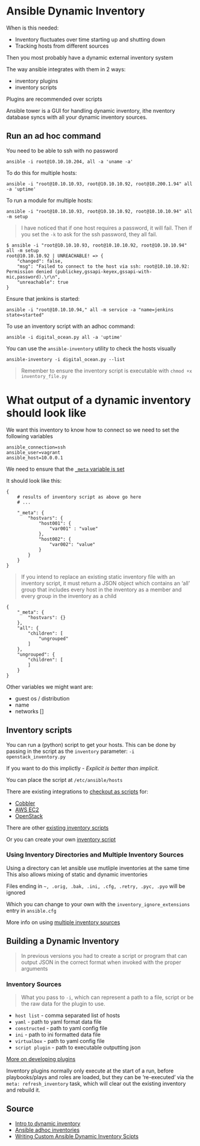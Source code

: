 # Ansible Dynamic Inventory

When is this needed:
* Inventory fluctuates over time starting up and shutting down
* Tracking hosts from different sources

Then you most probably have a dynamic external inventory system

The way ansible integrates with them in 2 ways:
* inventory plugins
* inventory scripts

Plugins are recommended over scripts

Ansible tower is a GUI for handling dynamic inventory, ithe nventory database syncs with all your dynamic inventory sources.

## Run an ad hoc command

You need to be able to ssh with no password

    ansible -i root@10.10.10.204, all -a 'uname -a'

To do this for multiple hosts:

    ansible -i "root@10.10.10.93, root@10.10.10.92, root@10.200.1.94" all -a 'uptime'

To run a module for multiple hosts:

    ansible -i "root@10.10.10.93, root@10.10.10.92, root@10.10.10.94" all -m setup

> I have noticed that if one host requires a password, it will fail. Then if you set the `-k` to ask for the ssh password, they all fail.

    $ ansible -i "root@10.10.10.93, root@10.10.10.92, root@10.10.10.94" all -m setup
    root@10.10.10.92 | UNREACHABLE! => {
        "changed": false,
        "msg": "Failed to connect to the host via ssh: root@10.10.10.92: Permission denied (publickey,gssapi-keyex,gssapi-with-mic,password).\r\n",
        "unreachable": true
    }

Ensure that jenkins is started:

    ansible -i "root@10.10.10.94," all -m service -a "name=jenkins state=started"

To use an inventory script with an adhoc command:

    ansible -i digital_ocean.py all -a 'uptime'

You can use the `ansible-inventory` utility to check the hosts visually

    ansible-inventory -i digital_ocean.py --list

> Remember to ensure the inventory script is executable with `chmod +x inventory_file.py`

# What output of a dynamic inventory should look like

We want this inventory to know how to connect so we need to set the following variables

    ansible_connection=ssh
    ansible_user=vagrant
    ansible_host=10.0.0.1

We need to ensure that the [`_meta` variable is set](https://docs.ansible.com/ansible/latest/dev_guide/developing_inventory.html?highlight=_meta#tuning-the-external-inventory-script)

It should look like this:

    {
        # results of inventory script as above go here
        # ...

        "_meta": {
            "hostvars": {
                "host001": {
                    "var001" : "value"
                },
                "host002": {
                    "var002": "value"
                }
            }
        }
    }

> If you intend to replace an existing static inventory file with an inventory script, it must return a JSON object which contains an ‘all’ group that includes every host in the inventory as a member and every group in the inventory as a child

    {
        "_meta": {
            "hostvars": {}
        },
        "all": {
            "children": [
                "ungrouped"
            ]
        },
        "ungrouped": {
            "children": [
            ]
        }
    }

Other variables we might want are:
* guest os / distribution
* name
* networks []

## Inventory scripts

You can run a (python) script to get your hosts.
This can be done by passing in the script as the `inventory` parameter: `-i openstack_inventory.py`

If you want to do this implictly - _Explicit is better than implicit._

You can place the script at `/etc/ansible/hosts`

There are existing integrations to [checkout as scripts](https://docs.ansible.com/ansible/latest/user_guide/intro_dynamic_inventory.html) for:
* [Cobbler](https://docs.ansible.com/ansible/latest/user_guide/intro_dynamic_inventory.html#inventory-script-example-cobbler)
* [AWS EC2](https://docs.ansible.com/ansible/latest/user_guide/intro_dynamic_inventory.html#inventory-script-example-aws-ec2)
* [OpenStack](https://docs.ansible.com/ansible/latest/user_guide/intro_dynamic_inventory.html#inventory-script-example-openstack)

There are other [existing inventory scripts](https://github.com/ansible/ansible/tree/devel/contrib/inventory)

Or you can create your own [inventory script](https://docs.ansible.com/ansible/latest/dev_guide/developing_inventory.html#developing-inventory)

### Using Inventory Directories and Multiple Inventory Sources

Using a directory can let ansible use mutliple inventories at the same time
This also allows mixing of static and dynamic inventories

Files ending in `~, .orig, .bak, .ini, .cfg, .retry, .pyc, .pyo` will be ignored

Which you can change to your own with the `inventory_ignore_extensions` entry in `ansible.cfg`

More info on using [multiple inventory sources](https://docs.ansible.com/ansible/latest/user_guide/intro_inventory.html#using-multiple-inventory-sources)

## Building a Dynamic Inventory

> In previous versions you had to create a script or program that can output JSON in the correct format when invoked with the proper arguments

### Inventory Sources

> What you pass to `-i`, which can represent a path to a file, script or be the raw data for the plugin to use. 

* `host list` - comma separated list of hosts
* `yaml` - path to yaml format data file
* `constructed` - path to yaml config file
* `ini` - path to ini formatted data file
* `virtualbox` - path to yaml config file
* `script plugin` - path to executable outputting json

[More on developing plugins](https://docs.ansible.com/ansible/latest/dev_guide/developing_plugins.html#developing-plugins)

Inventory plugins normally only execute at the start of a run, before playbooks/plays and roles are loaded, but they can be ‘re-executed’ via the `meta: refresh_inventory` task, which will clear out the existing inventory and rebuild it.

## Source

* [Intro to dynamic inventory](https://docs.ansible.com/ansible/latest/user_guide/intro_dynamic_inventory.html)
* [Ansible adhoc inventories](https://gist.github.com/alces/f7e3de25d98a19550a4e4f97cabc2cf4)
* [Writing Custom Ansible Dynamic Inventory Scipts](https://adamj.eu/tech/2016/12/04/writing-a-custom-ansible-dynamic-inventory-script/)


